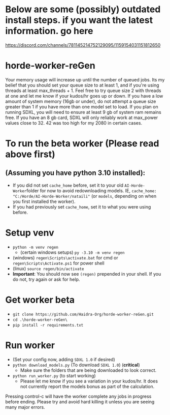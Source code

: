 # Below are some (possibly) outdated install steps. if you want the latest information. go here
https://discord.com/channels/781145214752129095/1159154031151812650
# horde-worker-reGen
Your memory usage will increase up until the number of queued jobs. Its my belief that you should set your queue size to at least 1, and if you're using threads at least max_threads + 1.
Feel free to try queue size 2 with threads at one and let me know if your kudos/hr goes up or down.
If you have a low amount of system memory (16gb or under), do not attempt a queue size greater than 1 if you have more than one model set to load.
If you plan on running SDXL, you will need to ensure at least 9 gb of system ram remains free.
If you have an 8 gb card, SDXL will only reliably work at max_power values close to 32. 42 was too high for my 2080 in certain cases.
# To run the beta worker (Please read above first)
## (Assuming you have python 3.10 installed):

  - If you did not set `cache_home` before, set it to your old `AI-Horde-Worker`folder for now to avoid redownloading models. IE, `cache_home: "C:/Horde/AI-Horde-Worker/nataili"` (or `models`, depending on when you first installed the worker).
  - If you had previously set `cache_home`, set it to what you were using before.

# Setup venv
- `python -m venv regen`
  - (certain windows setups) `py -3.10 -m venv regen`
- (windows) `regen\Scripts\activate.bat` for cmd or `regen\Scripts\Activate.ps1` for power shell
- (linux) `source regen/bin/activate`
- **Important**: You should now see `(regen)` prepended in your shell. If you do not, try again or ask for help.

# Get worker beta
- `git clone https://github.com/Haidra-Org/horde-worker-reGen.git`
- `cd .\horde-worker-reGen\`
- `pip install -r requirements.txt`

# Run worker
- (Set your config now, adding `SDXL 1.0` if desired)
- `python download_models.py` (To download `SDXL 1.0`) (**critical**)
  - Make sure the folders that are being downloaded to look correct.
- `python run_worker.py` (to start working)
  - Please let me know if you see a variation in your kudos/hr. It does not currently report the models bonus as part of the calculation.

Pressing control-c will have the worker complete any jobs in progress before ending. Please try and avoid hard killing it unless you are seeing many major errors.
